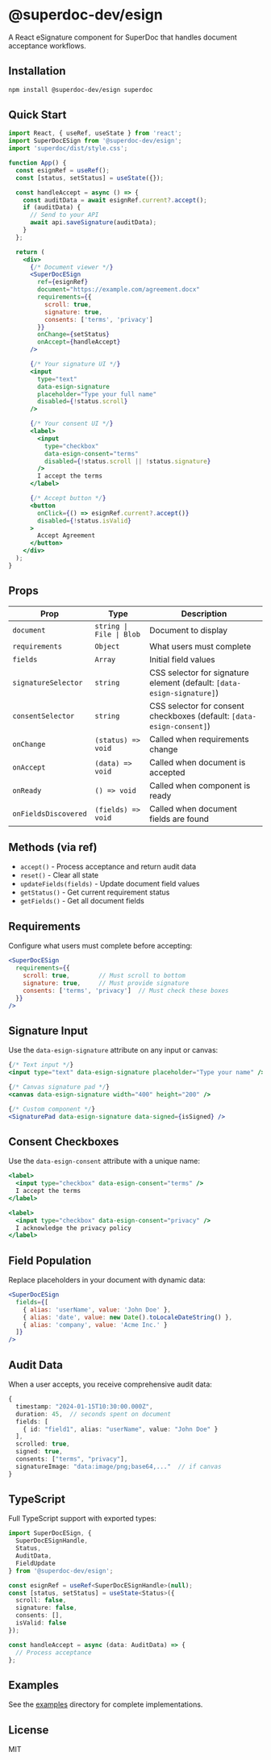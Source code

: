 # @superdoc-dev/esign

A React eSignature component for SuperDoc that handles document acceptance workflows.

## Installation

```bash
npm install @superdoc-dev/esign superdoc
```

## Quick Start

```jsx
import React, { useRef, useState } from 'react';
import SuperDocESign from '@superdoc-dev/esign';
import 'superdoc/dist/style.css';

function App() {
  const esignRef = useRef();
  const [status, setStatus] = useState({});

  const handleAccept = async () => {
    const auditData = await esignRef.current?.accept();
    if (auditData) {
      // Send to your API
      await api.saveSignature(auditData);
    }
  };

  return (
    <div>
      {/* Document viewer */}
      <SuperDocESign
        ref={esignRef}
        document="https://example.com/agreement.docx"
        requirements={{
          scroll: true,
          signature: true,
          consents: ['terms', 'privacy']
        }}
        onChange={setStatus}
        onAccept={handleAccept}
      />

      {/* Your signature UI */}
      <input
        type="text"
        data-esign-signature
        placeholder="Type your full name"
        disabled={!status.scroll}
      />

      {/* Your consent UI */}
      <label>
        <input
          type="checkbox"
          data-esign-consent="terms"
          disabled={!status.scroll || !status.signature}
        />
        I accept the terms
      </label>

      {/* Accept button */}
      <button
        onClick={() => esignRef.current?.accept()}
        disabled={!status.isValid}
      >
        Accept Agreement
      </button>
    </div>
  );
}
```

## Props

| Prop | Type | Description |
|------|------|-------------|
| `document` | `string \| File \| Blob` | Document to display |
| `requirements` | `Object` | What users must complete |
| `fields` | `Array` | Initial field values |
| `signatureSelector` | `string` | CSS selector for signature element (default: `[data-esign-signature]`) |
| `consentSelector` | `string` | CSS selector for consent checkboxes (default: `[data-esign-consent]`) |
| `onChange` | `(status) => void` | Called when requirements change |
| `onAccept` | `(data) => void` | Called when document is accepted |
| `onReady` | `() => void` | Called when component is ready |
| `onFieldsDiscovered` | `(fields) => void` | Called when document fields are found |

## Methods (via ref)

- `accept()` - Process acceptance and return audit data
- `reset()` - Clear all state
- `updateFields(fields)` - Update document field values
- `getStatus()` - Get current requirement status
- `getFields()` - Get all document fields

## Requirements

Configure what users must complete before accepting:

```jsx
<SuperDocESign
  requirements={{
    scroll: true,        // Must scroll to bottom
    signature: true,     // Must provide signature
    consents: ['terms', 'privacy']  // Must check these boxes
  }}
/>
```

## Signature Input

Use the `data-esign-signature` attribute on any input or canvas:

```jsx
{/* Text input */}
<input type="text" data-esign-signature placeholder="Type your name" />

{/* Canvas signature pad */}
<canvas data-esign-signature width="400" height="200" />

{/* Custom component */}
<SignaturePad data-esign-signature data-signed={isSigned} />
```

## Consent Checkboxes

Use the `data-esign-consent` attribute with a unique name:

```jsx
<label>
  <input type="checkbox" data-esign-consent="terms" />
  I accept the terms
</label>

<label>
  <input type="checkbox" data-esign-consent="privacy" />
  I acknowledge the privacy policy
</label>
```

## Field Population

Replace placeholders in your document with dynamic data:

```jsx
<SuperDocESign
  fields={[
    { alias: 'userName', value: 'John Doe' },
    { alias: 'date', value: new Date().toLocaleDateString() },
    { alias: 'company', value: 'Acme Inc.' }
  ]}
/>
```

## Audit Data

When a user accepts, you receive comprehensive audit data:

```typescript
{
  timestamp: "2024-01-15T10:30:00.000Z",
  duration: 45,  // seconds spent on document
  fields: [
    { id: "field1", alias: "userName", value: "John Doe" }
  ],
  scrolled: true,
  signed: true,
  consents: ["terms", "privacy"],
  signatureImage: "data:image/png;base64,..."  // if canvas
}
```

## TypeScript

Full TypeScript support with exported types:

```typescript
import SuperDocESign, { 
  SuperDocESignHandle, 
  Status, 
  AuditData, 
  FieldUpdate 
} from '@superdoc-dev/esign';

const esignRef = useRef<SuperDocESignHandle>(null);
const [status, setStatus] = useState<Status>({
  scroll: false,
  signature: false,
  consents: [],
  isValid: false
});

const handleAccept = async (data: AuditData) => {
  // Process acceptance
};
```

## Examples

See the [examples](./examples) directory for complete implementations.

## License

MIT

